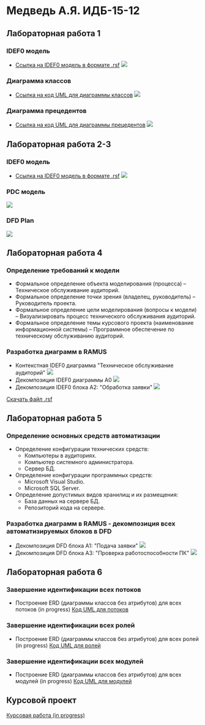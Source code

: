 # Медведь А.Я. ИДБ-15-12

## Лабораторная работа 1
### IDEF0 модель
* [Ссылка на IDEF0 модель в формате .rsf](https://github.com/alekseimedved/design-2018/blob/master/laba1.rsf)
![](https://github.com/alekseimedved/design-2018/blob/master/laba1fixed.png)

### Диаграмма классов
* [Ссылка на код UML для диаграммы классов](https://github.com/alekseimedved/design-2018/blob/master/uml.txt)
![](https://github.com/alekseimedved/design-2018/blob/master/лаб1.png)

### Диаграмма прецедентов
* [Ссылка на код UML для диаграммы прецедентов](https://github.com/alekseimedved/design-2018/blob/master/прец.txt)
![](https://github.com/alekseimedved/design-2018/blob/master/прец.png)


## Лабораторная работа 2-3
### IDEF0 модель
* [Ссылка на IDEF0 модель в формате .rsf](https://github.com/alekseimedved/design-2018/blob/master/pdc.rsf)
![](https://github.com/alekseimedved/design-2018/blob/master/laba2a.png)
### PDC модель
![](https://github.com/alekseimedved/design-2018/blob/master/laba2b.png)
### DFD Plan
![](https://github.com/alekseimedved/design-2018/blob/master/laba2c.png)

## Лабораторная работа 4

### Определение требований к модели
* Формальное определение объекта моделирования (процесса) – Техническое обслуживание аудиторий.
* Формальное определение точки зрения (владелец, руководитель) – Руководитель проекта.
* Формальное определение цели моделирования (вопросы к модели) – Визуализировать процесс технического обслуживания аудиторий.
* Формальное определение темы курсового проекта (наименование информационной системы) – Программное обеспечение по техническому обслуживанию аудиторий.

### Разработка диаграмм в RAMUS

* Контекстная IDEF0 диаграмма "Техническое обслуживание аудиторий"
![](https://github.com/alekseimedved/design-2018/blob/master/01_A0.png)
* Декомпозиция IDEF0 диаграммы А0
![](https://github.com/alekseimedved/design-2018/blob/master/02_A0.png)
* Декомпозиция IDEF0 блока А2: "Обработка заявки"
![](https://github.com/alekseimedved/design-2018/blob/master/04_A2.png)

[Скачать файл .rsf](https://github.com/alekseimedved/design-2018/blob/master/kursach.rsf)

## Лабораторная работа 5

### Определение основных средств автоматизации
* Определение конфигурации технических средств:
  * Компьютеры в аудиториях.
  * Компьютер системного администратора.
  * Сервер БД.
* Определение конфигурации программных средств:
  * Microsoft Visual Studio.
  * Microsoft SQL Server.  
* Определение допустимых видов хранилищ и их размещения:
  * База данных на сервере БД.
  * Репозиторий кода на сервере.
  
### Разработка диаграмм в RAMUS - декомпозиция всех автоматизируемых блоков в DFD
* Декомпозиция DFD блока А1: "Подача заявки"
![](https://github.com/alekseimedved/design-2018/blob/master/03_A1.png)
* Декомпозиция DFD блока А3: "Проверка работоспособности ПК"
![](https://github.com/alekseimedved/design-2018/blob/master/05_A3.png)

## Лабораторная работа 6
### Завершение идентификации всех потоков
* Построение ERD (диаграммы классов без атрибутов) для всех потоков (in progress)
[Код UML для потоков](https://github.com/alekseimedved/design-2018/blob/master/potok.txt)
### Завершение идентификации всех ролей
* Построение ERD (диаграммы классов без атрибутов) для всех ролей (in progress)
[Код UML для ролей](https://github.com/alekseimedved/design-2018/blob/master/role.txt)
### Завершение идентификации всех модулей
* Построение ERD (диаграммы классов без атрибутов) для всех модулей (in progress)
[Код UML для модулей](https://github.com/alekseimedved/design-2018/blob/master/module.txt)


## Курсовой проект

[Курсовая работа (in progress)](https://github.com/alekseimedved/design-2018/blob/master/kursov.docx)
